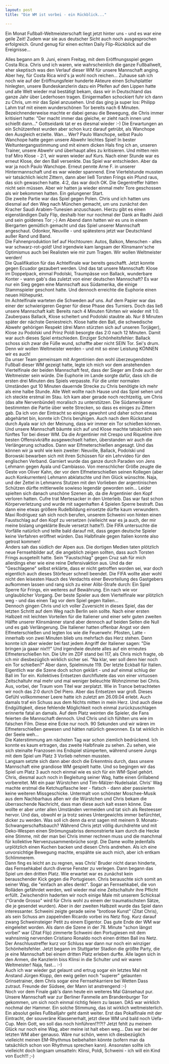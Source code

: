 ```yaml
---
layout: post
title: "Die WM ist vorbei - ein Rückblick..."

---
```


Ein Monat Fußball-Weltmeisterschaft liegt jetzt hinter uns - und es war eine geile Zeit! Zudem war sie aus deutscher Sicht auch noch ausgesprochen erfolgreich. Grund genug für einen echten Daily Flip-Rückblick auf die Ereignisse...

Alles begann am 9. Juni, einem Freitag, mit dem Eröffnungsspiel gegen Costa Rica. Chris und ich waren, wie wahrscheinlich die ganze Fußballwelt, eher skeptisch was den Verlauf dieser WM für unsere Mannschaft anging. Aber hey, für Costa Rica wird's ja wohl noch reichen... Zuhause sah ich noch wie auf der Eröffnungsfeier hunderte Akteure einen Schuhplattler hinlegten, unsere Bundeskanzlerin dazu ein Pfeifen auf den Lippen hatte und alle Welt wieder mal bestätigt bekam, dass wir in Deutschland das ganze Jahr über Lederhosen tragen. Einigermaßen schockiert fuhr ich dann zu Chris, um mir das Spiel anzusehen. Und das ging ja super los: Philipp Lahm traf mit einem wunderschönen Tor bereits nach 6 Minuten. Bezeichnenderweise machte er dabei genau die Bewegung, die Chris immer kritisiert hatte: "Der macht immer das gleiche, er zieht nach innen und schießt dann..." Gottseidank tat er es diesmal wieder :-) Die Erwartungen an ein Schützenfest wurden aber schon kurz darauf getrübt, als Wanchope den Ausgleich erzielte. Wan... Wer? Paulo Wanchope, selbst Paulo Wanchope hatte gegen unsere Abwehr leichtes Spiel! In bester Weltuntergangsstimmung und mit einem dicken Hals fing ich an, unseren Trainer, unsere Abwehr und überhaupt alles zu kritisieren. Und mitten rein traf Miro Klose - 2:1, wir waren wieder auf Kurs. Nach einer Stunde war es erneut Klose, der den Ball versenkte. Das Spiel war entschieden. Aber da war ja noch Paulo Wanchope. Erneut pennte Arne F. in unserer Hintermannschaft und es war wieder spannend. Eine Viertelstunde mussten wir tatsächlich leicht Zittern, dann aber ließ Torsten Frings ein Pfund raus, das sich gewaschen hatte. 4:2, das war doch OK. Die Gegentreffer hätten nicht sein müssen. Aber wir hatten ja wieder einmal mehr Tore geschossen als wir bekommen hatten. Ein gelungener Start.  
Die zweite Partie war das Spiel gegen Polen. Chris und ich hatten uns diesmal auf den Weg nach München gemacht, um uns zunächst den Kracher Saudi Arabien-Tunesien anzuschauen. Hierzu gibt es einen eigenständigen Daily Flip, deshalb hier nur nochmal der Dank an Radhi Jaidi und sein goldenes Tor ;-) Am Abend dann hatten wir es uns in einem Biergarten gemütlich gemacht und das Spiel unserer Mannschaft angeschaut. Odonkor, Neuville - und spätestens jetzt war Deutschland außer Rand und Band.  
Die Fahnenproduktion lief auf Hochtouren: Autos, Balkon, Menschen - alles war schwarz-rot-gold! Und irgendwie kam langsam der Klinsmann'sche Optimismus auch bei Realisten wie mir zum Tragen. Wir wollen Weltmeister werden!  
Die Qualifikation für das Achtelfinale war bereits geschafft. Jetzt konnte gegen Ecuador gezaubert werden. Und das tat unsere Mannschaft: Klose im Doppelpack, einmal Podolski, Traumpässe von Ballack, wunderbare Konter - wann gab's das zuletzt von einer deutschen Mannschaft? Es war nur ein Sieg gegen eine Mannschaft aus Südamerika, die einige Stammspieler geschont hatte. Und dennoch erreichte die Euphorie einen neuen Höhepunkt.  
Im Achtelfinale warteten die Schweden auf uns. Auf dem Papier war das einer der schwierigeren Gegner für diese Phase des Turniers. Doch das ließ unsere Mannschaft kalt: Bereits nach 4 Minuten führten wir wieder mit 1:0. Zauberpass Ballack, Klose scheitert und Podolski staubte ab. Nur 8 Minuten später der nächste Geniestreich. Klose hatte den Ball, die schwedische Abwehr gehörigen Respekt (drei Mann stürzten sich auf unseren Torjäger), Klose zu Podolski und Prinz Poldi besorgte das 2:0 nach 12 Minuten. Damit war auch dieses Spiel entschieden. Einziger Schönheitsfehler: Ballack schoss sich zwar die Füße wund, schaffte aber nicht SEIN Tor. Sei's drum. Denn wir wollen Weltmeister werden - und mit so einer Leistung KÖNNEN wir es auch!  
Da unser Team gemeinsam mit Argentinien den wohl überzeugendsten Fußball dieser WM gezeigt hatte, legte ich mich vor dem anstehenden Viertelfinale der beiden Mannschaft fest, dass der Sieger am Ende auch der Weltmeister sein würde. Die Euphorie im Lande sorgte dafür, dass ich die ersten drei Minuten des Spiels verpasste. Für die unter normalen Umständen gut 10 Minuten dauernde Strecke zu Chris benötigte ich mehr als eine halbe Stunde. Alle Welt wollte nach Hause und das Spiel sehen und ich steckte erstmal im Stau. Ich kam aber gerade noch rechtzeitig, um Chris (das alte Nervenbündel) moralisch zu unterstützen. Die Südamerikaner bestimmten die Partie über weite Strecken, so dass es einiges zu Zittern gab. Da ich von der Eintracht so einiges gewohnt und daher schon etwas abgehärtet bin, konnte ich Chris beruhigen. Auch nach dem Rückstand durch Ayala war ich der Meinung, dass wir immer ein Tor schießen können. Und unsere Mannschaft bäumte sich auf und Klose machte tatsächlich sein fünftes Tor bei dieser WM. Da die Argentinier mit Crespo und Riquelme ihre besten Offensivkräfte ausgewechselt hatten, überstanden wir auch die Verlängerung schadlos. Dann war Elfmeterschießen angesagt. Und das können wir ja wohl wie kein zweiter: Neuville, Ballack, Podolski und Borowski bewarben sich mit ihren Schüssen für ein Lehrvideo für den englischen Verband. Garniert wurde das ganze durch Paraden von Jens Lehmann gegen Ayala und Cambiasso. Von menschlicher Größe zeugte die Geste von Oliver Kahn, der vor dem Elfmeterschießen seinen Kollegen (aber auch Konkurrenten) Lehmann abklatschte und ihm Glück wünschte. Naja, und der Zettel in Lehmanns Stutzen mit den Vorlieben der argentinischen Schützen dürfte mittlerweile sowieso legendär geworden sein... Leider spielten sich danach unschöne Szenen ab, da die Argentinier den Kopf verloren hatten. Cufre trat Mertesacker in den Unterleib. Das war fast schon Körperverletzung und wurde mit sagenhaften 4 Spielen Sperre bestraft. Das dann eine etwas größere Rudelbildung einsetzte dürfte kaum verwundern. Maxi Rodriguez sah sich noch berufen, unserem Schweini von hinten einen Faustschlag auf den Kopf zu versetzen (vielleicht war es ja auch, der mir meine bislang ungeklärte Beule versetzt hatte?). Die FIFA untersuchte die Vorfälle natürlich und teilte bald darauf mit, dass gegen deutsche Spieler keine Verfahren eröffnet würden. Das Halbfinale gegen Italien konnte also getrost kommen!  
Anders sah das südlich der Alpen aus. Die dortigen Medien taten plötzlich neue Fernsehbilder auf, die angeblich zeigen sollten, dass auch Torsten Frings ausgeteilt hatte. Sein "Faustschlag" gegen Cruz sah für mich allerdings eher wie eine reine Defensivaktion aus. Und da der "Geschlagene" selbst erklärte, dass er nicht getroffen worden sei, war doch eigentlich auch dieses Störfeuer schnell beendet. Die FIFA wollte aber wohl nicht den leisesten Hauch des Verdachts einer Bevorteilung des Gastgebers aufkommen lassen und rang sich zu einer Alibi-Strafe durch: Ein Spiel Sperre für Frings, ein weiteres auf Bewährung. Ein nach wie vor unglaublicher Vorgang. Der beste Spieler aus dem Viertelfinale war plötzlich weg - und das einen Tag vor dem Spiel gegen Italien...  
Dennoch gingen Chris und ich voller Zuversicht in dieses Spiel, das der letzten Schritt auf dem Weg nach Berlin sein sollte. Nach einer ersten Halbzeit mit leichten Vorteilen für die Italiener und einer sehr guten zweiten Hälfte unserer Klinsmänner stand aber dennoch auf beiden Seiten die Null und es gab Verlängerung. Die Italiener hatten offenbar Angst vor dem Elfmeterschießen und legten los wie die Feuerwehr. Pfosten, Latte - innerhalb von zwei Minuten blieb uns mehrfach das Herz stehen. Dann konnte ich aber wieder bei fast jedem Angriff der Italiener sagen: "Die bringen ja gaaar nix!!!" Und irgendwie deutete alles auf ein erneutes Elfmeterschießen hin. Die Uhr im ZDF stand bei 117, als Chris mich fragte, ob ich mir diesbezüglich wirklich sicher sei. "Na klar, wer soll denn hier noch ein Tor schießen?" Aber dann, Spielminute 119. Der letzte Eckball für Italien. Eigentlich war die Szene doch schon geklärt - und auf einmal schlug der Ball im Tor ein. Kollektives Entsetzen durchflutete das von einer virtuosen Zeitschaltuhr mal mehr und mal weniger beleuchte Wohnzimmer bei Chris. Aus, vorbei, der Traum vom Titel war zerplatzt. Wie in Trance betrachteten wir noch das 2:0 durch Del Piero. Aber das Entsetzen war groß. Dieses Gefühl vollkommener Leere hatte ich zuletzt am 26.09.04 erlebt. Auch damals traf ein Schuss aus dem Nichts mitten in mein Herz. Und auch diese Endgültigkeit, diese fehlende Möglichkeit noch einmal zurückzuschlagen erinnerte fatal an damals. Auf dem Platz weinten die Spieler, die Fans feierten die Mannschaft dennoch. Und Chris und ich fühlten uns wie im falschen Film. Diese eine Ecke nur noch. 90 Sekunden und wir wären im Elfmeterschießen gewesen und hätten natürlich gewonnen. Es tat wirklich in der Seele weh...  
Die Katerstimmung am nächsten Tag war schon ziemlich bedrückend. Ich konnte es kaum ertragen, das zweite Halbfinale zu sehen. Zu sehen, wie sich steinalte Franzosen ins Endspiel stümperten, während unsere Jungs mit dem Spiel um Platz 3 Vorlieb nehmen mussten.  
Langsam setzte sich dann aber doch die Erkenntnis durch, dass unsere Mannschaft eine grandiose WM gespielt hatte. Und so begingen wir das Spiel um Platz 3 auch noch einmal wie es sich für ein WM-Spiel gehört. Chris, diesmal auch noch in Begleitung seiner Wag, hatte einen Grillabend vorbereitet. Mit ein paar Würstchen und Tim-Mälzer-Nudelsalat. Chris' Wag machte erstmal die Ketchupflasche leer - flatsch - dann aber passierten keine weiteren Missgeschicke. Untermalt von schönster Moschee-Musik aus dem Nachbarhaus aßen wir die Würstchen und Chris bekam die überraschende Nachricht, dass man diese auch kalt essen könne. Das wollte er aber unter allen Umständen vermeiden und tat sich als Resteesser hervor. Und das, obwohl er ja trotz seines Untergewichts immer befürchtet, dicker zu werden. Was soll ich denn da erst sagen mit meinem 9. Monats-Schwangerschaftsbauch? Während Chris jetzt völlig durchdrehte und mit Deko-Wespen einen Strömungsabriss demonstrierte kam durch die Hecke eine Stimme, mit der man bei Chris immer rechnen muss und die manchmal für kollektive Nervenzusammenbrüche sorgt. Die Dame wollte jedenfalls urplötzlich einen Kuchen backen und diesen Chris andrehen. Als ich eine unvorsichtige Bewegung machte, erspähte sie auch mich, aber ich entkam Schlimmerem.  
Dann fing es leicht an zu regnen, was Chris' Bruder nicht daran hinderte, das Fernsehkabel durch diverse Fenster zu verlegen. Dann begann das Spiel um den dritten Platz. Wie erwartet war es zunächst kein berauschender Kick gegen die Portugiesen. Chris berauschte sich somit an seiner Wag, die "einfach an alles denkt". Sogar an Fernsehkabel, die von Rolläden gefährdet werden, weil wieder mal eine Zeitschaltuhr ihre Pflicht erfüllt. Zwischendrin haderten wir noch einige Male mit unserem Schicksal ("Grande Grosso" wird für Chris wohl zu einem der traumatischsten Sätze, die je gesendet wurden). Aber in der zweiten Halbzeit wurde das Spiel dann interessanter. Schweini zeigte gerade seine "brotlose Kunst" (Zitat Chris), als sein Schuss am zappelnden Ricardo vorbei ins Netz flog. Kurz darauf zwang Schweinsteiger Petit zu einem Eigentor. Das gute Ende der WM war eingeleitet worden. Als dann die Szene in der 78. Minute "schon längst vorbei" war (Zitat Flip) zimmerte Schweini den Portugiesen mit dem wahnsinnig nervenden Cristiano Ronaldo noch einen dritten Ball ins Netz. Der Anschlusstreffer kurz vor Schluss war dann nur noch ein winziger Schönheitsfehler. Jetzt begann im Stuttgarter Stadion die größte Party, die je eine Mannschaft bei einem dritten Platz erleben durfte. Alle lagen sich in den Armen, die Kanzlerin biss Klinsi in die Schulter und wir waren Weltmeister! Naja, fast... :-)  
Auch ich war wieder gut gelaunt und ertrug sogar ein letztes Mal mit Anstand Jürgen Klopp, den ewig geilen noch "superer" gelaunten Grinsetrainer, dem Chris sogar eine Fernsehkarriere bei Wetten Dass zutraut. Freunde der Südsee, der Mann ist anstrengend :-)  
Noch vor dem Finale gab's dann heute ein weiteres Mal Gänsehaut pur. Unsere Mannschaft war zur Berliner Fanmeile am Brandenburger Tor gekommen, um sich noch einmal richtig feiern zu lassen. DAS war wirklich nochmal der Hammer. Ein solche Stimmung, das ist wirklich weltmeisterlich. Ein absolut geiles Fußballjahr geht damit weiter. Erst das Pokalfinale mit der Eintracht, der souveräne Klassenerhalt, jetzt diese WM und bald noch Uefa-Cup. Mein Gott, wo soll das noch hinführen!?!?!? Jetzt fehlt zu meinem Glück nur noch eine Wag, aber meine ist halt eben weg... Das war bei der letzten WM aber genauso. Wäre nur schön, wenn ich diesbezüglich vielleicht meinen EM-Rhythmus beibehalten könnte (sofern man da tatsächlich schon von Rhythmus sprechen kann). Ansonsten sollte ich vielleicht doch langsam umsatteln: Klinsi, Poldi, Schweini - ich will ein Kind von Euch!!! ;-)
